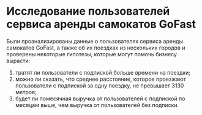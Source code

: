 # Исследование пользователей сервиса аренды самокатов GoFast

Были проанализированы данные о пользователях сервиса аренды самокатов GoFast, а также об их поездках из нескольких городов и проверены некоторые гипотезы, которые могут помочь бизнесу вырасти:

1. тратят ли пользователи с подпиской больше времени на поездки;
2. можно ли сказать, что среднее расстояние, которое проезжают пользователи с подпиской за одну поездку, не превышает 3130 метров;
3. будет ли помесячная выручка от пользователей с подпиской по месяцам выше, чем выручка от пользователей без подписки.
